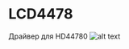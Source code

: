 # LCD4478
Драйвер для HD44780 
![alt text](https://avatars.mds.yandex.net/get-mpic/4936002/img_id7371965600940345523.jpeg/optimize)

